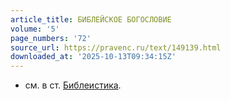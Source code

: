 ```yaml
---
article_title: БИБЛЕЙСКОЕ БОГОСЛОВИЕ
volume: '5'
page_numbers: '72'
source_url: https://pravenc.ru/text/149139.html
downloaded_at: '2025-10-13T09:34:15Z'
---
```


- см. в ст. [Библеистика](https://pravenc.ru/text/Библеистика.html).
